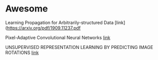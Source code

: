 # Awesome

Learning Propagation for Arbitrarily-structured Data [link](https://arxiv.org/pdf/1909.11237.pdf

Pixel-Adaptive Convolutional Neural Networks [link](https://arxiv.org/pdf/1904.05373.pdf)

UNSUPERVISED REPRESENTATION LEARNING BY PREDICTING IMAGE ROTATIONS [link](https://arxiv.org/pdf/1803.07728.pdf)

